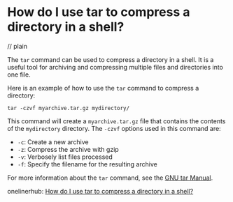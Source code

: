 # How do I use tar to compress a directory in a shell?
// plain

The `tar` command can be used to compress a directory in a shell. It is a useful tool for archiving and compressing multiple files and directories into one file.

Here is an example of how to use the `tar` command to compress a directory:

```
tar -czvf myarchive.tar.gz mydirectory/
```

This command will create a `myarchive.tar.gz` file that contains the contents of the `mydirectory` directory. The `-czvf` options used in this command are:

- `-c`: Create a new archive
- `-z`: Compress the archive with gzip
- `-v`: Verbosely list files processed
- `-f`: Specify the filename for the resulting archive

For more information about the `tar` command, see the [GNU tar Manual](https://www.gnu.org/software/tar/manual/tar.html).

onelinerhub: [How do I use tar to compress a directory in a shell?](https://onelinerhub.com/cli-tar/how-do-i-use-tar-to-compress-a-directory-in-a-shell)